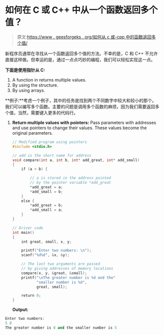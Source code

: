 # 如何在 C 或 C++ 中从一个函数返回多个值？

> 原文:[https://www . geesforgeks . org/如何从 c 或-cpp 中的函数返回多个值/](https://www.geeksforgeeks.org/how-to-return-multiple-values-from-a-function-in-c-or-cpp/)

新程序员通常在寻找从一个函数返回多个值的方法。不幸的是，C 和 C++ 不允许直接这样做。但幸运的是，通过一点点巧妙的编程，我们可以轻松实现这一点。

**下面是使用指针从 C:**

1.  A function in returns multiple values.
2.  By using the structure.
3.  By using arrays.

**例子:**考虑一个例子，其中的任务是找到两个不同数字中较大和较小的那个。我们可以编写多个函数。主要的问题是调用多个函数的麻烦，因为我们需要返回多个值，当然，需要键入更多的代码行。

1.  **Return multiple values with pointers:** Pass parameters with addresses and use pointers to change their values. These values become the original parameters.

    ```cpp
    // Modified program using pointers
    #include <stdio.h>

    // add is the short name for address
    void compare(int a, int b, int* add_great, int* add_small)
    {
        if (a > b) {

            // a is stored in the address pointed
            // by the pointer variable *add_great
            *add_great = a;
            *add_small = b;
        }
        else {
            *add_great = b;
            *add_small = a;
        }
    }

    // Driver code
    int main()
    {
        int great, small, x, y;

        printf("Enter two numbers: \n");
        scanf("%d%d", &x, &y);

        // The last two arguments are passed
        // by giving addresses of memory locations
        compare(x, y, &great, &small);
        printf("\nThe greater number is %d and the"
               "smaller number is %d",
               great, small);

        return 0;
    }
    ```

    **Output:**

```cpp
Enter two numbers: 
5 8
The greater number is 8 and the smaller number is 5

```